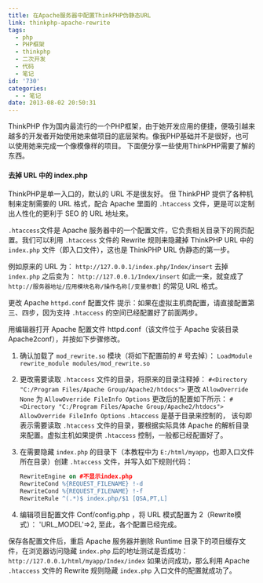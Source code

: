 ```yaml
---
title: 在Apache服务器中配置ThinkPHP伪静态URL
link: thinkphp-apache-rewrite
tags:
  - php
  - PHP框架
  - thinkphp
  - 二次开发
  - 代码
  - 笔记
id: '730'
categories:
  - - 笔记
date: 2013-08-02 20:50:31
---
```


ThinkPHP 作为国内最流行的一个PHP框架，由于她开发应用的便捷，便吸引越来越多的开发者开始使用她来做项目的底层架构。像我PHP基础并不是很好，也可以使用她来完成一个像模像样的项目。 下面便分享一些使用ThinkPHP需要了解的东西。

#### 去掉 URL 中的 index.php

ThinkPHP是单一入口的，默认的 URL 不是很友好。
但 ThinkPHP 提供了各种机制来定制需要的 URL 格式，配合 Apache 里面的 `.htaccess` 文件，更是可以定制出人性化的更利于 SEO 的 URL 地址来。

`.htaccess`文件是 Apache 服务器中的一个配置文件，它负责相关目录下的网页配置。我们可以利用 `.htaccess` 文件的 Rewrite 规则来隐藏掉 ThinkPHP URL 中的 `index.php` 文件（即入口文件），这也是 ThinkPHP URL 伪静态的第一步。

例如原来的 URL 为： `http://127.0.0.1/index.php/Index/insert` 去掉 `index.php` 之后变为： `http://127.0.0.1/Index/insert` 如此一来，就变成了 `http://服务器地址/应用模块名称/操作名称[/变量参数]` 的常见 URL 格式。

更改 Apache `httpd.conf` 配置文件 提示：如果在虚拟主机商配置，请直接配置第三、四步，因为支持 `.htaccess` 的空间已经配置好了前面两步。

用编辑器打开 Apache 配置文件 httpd.conf（该文件位于 Apache 安装目录Apache2conf），并按如下步骤修改。
1. 确认加载了 `mod_rewrite.so` 模块（将如下配置前的 # 号去掉）： `LoadModule rewrite_module modules/mod_rewrite.so`
2. 更改需要读取 `.htaccess` 文件的目录，将原来的目录注释掉： `#<Directory "C:/Program Files/Apache Group/Apache2/htdocs">` 更改 `AllowOverride None` 为 `AllowOverride FileInfo Options` 更改后的配置如下所示： `#<Directory "C:/Program Files/Apache Group/Apache2/htdocs"> AllowOverride FileInfo Options` `.htaccess` 是基于目录来控制的， 该句即表示需要读取 `.htaccess` 文件的目录，要根据实际具体 Apache 的解析目录来配置。虚拟主机如果提供 `.htaccess` 控制，一般都已经配置好了。
3. 在需要隐藏 `index.php` 的目录下（本教程中为 `E:/html/myapp`，也即入口文件所在目录）创建 `.htaccess` 文件，并写入如下规则代码： 
  
   ```apache
   RewriteEngine on #不显示index.php 
   RewriteCond %{REQUEST_FILENAME} !-d 
   RewriteCond %{REQUEST_FILENAME} !-f 
   RewriteRule ^(.*)$ index.php/$1 [QSA,PT,L]
   ```

4. 编辑项目配置文件 Conf/config.php ，将 URL 模式配置为 2（Rewrite模式）： 'URL_MODEL'=>2, 至此，各个配置已经完成。

保存各配置文件后，重启 Apache 服务器并删除 Runtime 目录下的项目缓存文件，在浏览器访问隐藏 `index.php` 后的地址测试是否成功： `http://127.0.0.1/html/myapp/Index/index` 如果访问成功，那么利用 Apache `.htaccess` 文件的 Rewrite 规则隐藏 `index.php` 入口文件的配置就成功了。

